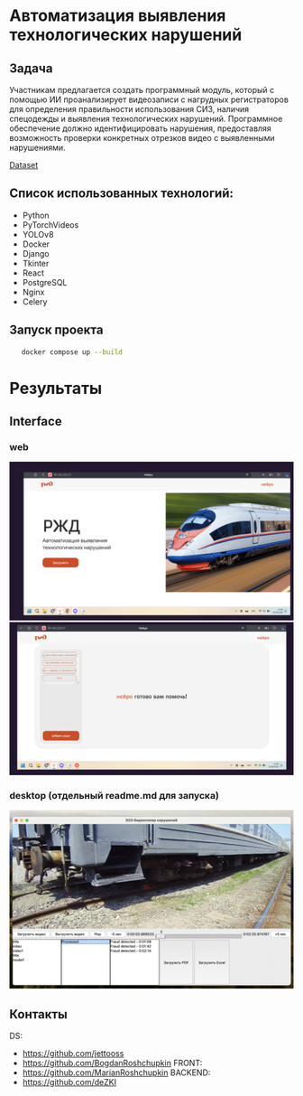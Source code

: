 # Автоматизация выявления технологических нарушений

## Задача
Участникам предлагается создать программный модуль, который с помощью ИИ проанализирует видеозаписи с нагрудных 
регистраторов для определения правильности использования СИЗ, наличия спецодежды и выявления технологических нарушений.
Программное обеспечение должно идентифицировать нарушения, предоставляя возможность проверки конкретных отрезков видео 
с выявленными нарушениями.

[Dataset](https://lodmedia.hb.bizmrg.com/case_files/1101244/train_dataset_rzhd_fix_train.zip)

## Список использованных технологий:
- Python
- PyTorchVideos 
- YOLOv8
- Docker
- Django
- Tkinter
- React
- PostgreSQL
- Nginx
- Celery

## Запуск проекта
```sh
   docker compose up --build
```

# Результаты

## Interface

### web
![web0](images/web0.png)
![web1](images/web1.png)
### desktop (отдельный readme.md для запуска)
![desktop](images/desktop.png)

## Контакты
DS:
- https://github.com/jettooss
- https://github.com/BogdanRoshchupkin
FRONT:
- https://github.com/MarianRoshchupkin
BACKEND:
- https://github.com/deZKI
